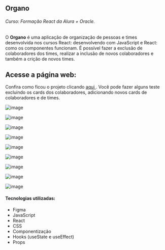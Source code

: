 ## Organo
###### Curso: Formação React da Alura + Oracle.

O **Organo** é uma aplicação de organização de pessoas e times desenvolvida nos cursos React: desenvolvendo com JavaScript e React: como os componentes funcionam. É possível fazer a exclusão de colaboradores dos times, realizar a inclusão de novos colaboradores e também a crição de novos times.

## Acesse a página web:

Confira como ficou o projeto clicando [aqui ](https://organo-rose-six.vercel.app/). Você pode fazer alguns teste excluindo os cards dos colaboradores, adicionando novos cards de colaboradores e de times.

![image](https://github.com/user-attachments/assets/0c1f94af-ebdc-42cf-bd33-819d25bc851a)

![image](https://github.com/user-attachments/assets/709cd47f-015b-4571-8278-ef59fccdb1b8)

![image](https://github.com/user-attachments/assets/81c68c42-15c5-4e6a-84b6-096efbdcce08)

![image](https://github.com/user-attachments/assets/cd59de37-4d51-4d43-8fae-66b127b412ad)

![image](https://github.com/user-attachments/assets/a5a3f0ed-bbc9-4e78-b764-a6ee4da3cb01)

![image](https://github.com/user-attachments/assets/1e9ffcaa-ab33-4ba9-8f52-56c0fc9ad98f)

![image](https://github.com/user-attachments/assets/777ff68f-1120-4616-9c89-094a708d025b)

![image](https://github.com/user-attachments/assets/60f4f2cc-0711-4eb3-b943-20c4b92bb005)

![image](https://github.com/user-attachments/assets/3f868f41-908d-4c9b-a508-e9ccebf1aacd)




#### Tecnologias utilizadas:
* Figma
* JavaScript
* React
* CSS
* Componentização
* Hooks (useState e useEffect)
* Props

